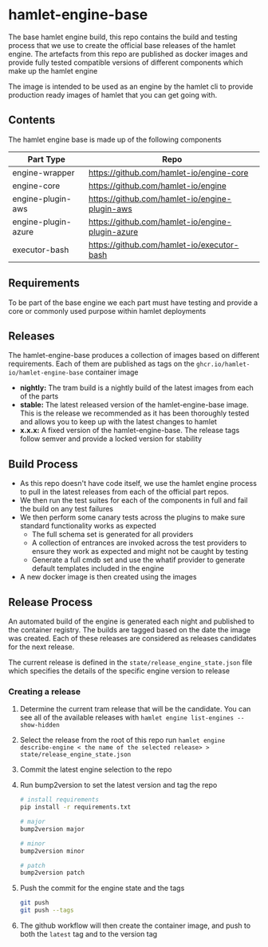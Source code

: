 # hamlet-engine-base

The base hamlet engine build, this repo contains the build and testing process that we use to create the official base releases of the hamlet engine.
The artefacts from this repo are published as docker images and provide fully tested compatible versions of different components which make up the hamlet engine

The image is intended to be used as an engine by the hamlet cli to provide production ready images of hamlet that you can get going with.

## Contents

The hamlet engine base is made up of the following components

| Part Type           | Repo                                             |
|---------------------|--------------------------------------------------|
| engine-wrapper      | https://github.com/hamlet-io/engine-core         |
| engine-core         | https://github.com/hamlet-io/engine              |
| engine-plugin-aws   | https://github.com/hamlet-io/engine-plugin-aws   |
| engine-plugin-azure | https://github.com/hamlet-io/engine-plugin-azure |
| executor-bash       | https://github.com/hamlet-io/executor-bash       |

## Requirements

To be part of the base engine we each part must have testing and provide a core or commonly used purpose within hamlet deployments

## Releases

The hamlet-engine-base produces a collection of images based on different requirements. Each of them are published as tags on the `ghcr.io/hamlet-io/hamlet-engine-base` container image

- **nightly:** The tram build is a nightly build of the latest images from each of the parts
- **stable:** The latest released version of the hamlet-engine-base image. This is the release we recommended as it has been thoroughly tested and allows you to keep up with the latest changes to hamlet
- **x.x.x:** A fixed version of the hamlet-engine-base. The release tags follow semver and provide a locked version for stability

## Build Process

- As this repo doesn't have code itself, we use the hamlet engine process to pull in the latest releases from each of the official part repos.
- We then run the test suites for each of the components in full and fail the build on any test failures
- We then perform some canary tests across the plugins to make sure standard functionality works as expected
  - The full schema set is generated for all providers
  - A collection of entrances are invoked across the test providers to ensure they work as expected and might not be caught by testing
  - Generate a full cmdb set and use the whatif provider to generate default templates included in the engine
- A new docker image is then created using the images

## Release Process

An automated build of the engine is generated each night and published to the container registry. The builds are tagged based on the date the image was created.
Each of these releases are considered as releases candidates for the next release.

The current release is defined in the `state/release_engine_state.json` file which specifies the details of the specific engine version to release

### Creating a release

1. Determine the current tram release that will be the candidate. You can see all of the available releases with `hamlet engine list-engines --show-hidden`
2. Select the release from the root of this repo run `hamlet engine describe-engine < the name of the selected release> > state/release_engine_state.json`
3. Commit the latest engine selection to the repo
4. Run bump2version to set the latest version and tag the repo

    ```bash
    # install requirements
    pip install -r requirements.txt
    ```

    ```bash
    # major
    bump2version major

    # minor
    bump2version minor

    # patch
    bump2version patch
    ```

5. Push the commit for the engine state and the tags

    ```bash
    git push
    git push --tags
    ```

6. The github workflow will then create the container image, and push to both the `latest` tag and to the version tag
